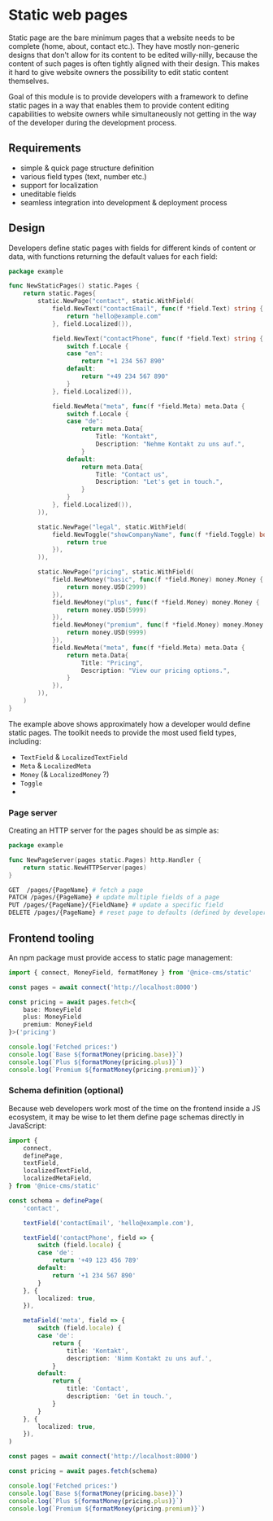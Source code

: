 # Static web pages

Static page are the bare minimum pages that a website needs to be complete
(home, about, contact etc.). They have mostly non-generic designs that don't
allow for its content to be edited willy-nilly, because the content of such
pages is often tightly aligned with their design. This makes it hard to give
website owners the possibility to edit static content themselves.

Goal of this module is to provide developers with a framework to define static
pages in a way that enables them to provide content editing capabilities to
website owners while simultaneously not getting in the way of the developer
during the development process.

## Requirements

- simple & quick page structure definition
- various field types (text, number etc.)
- support for localization
- uneditable fields
- seamless integration into development & deployment process

## Design

Developers define static pages with fields for different kinds of content or
data, with functions returning the default values for each field:

```go
package example

func NewStaticPages() static.Pages {
	return static.Pages{
		static.NewPage("contact", static.WithField(
			field.NewText("contactEmail", func(f *field.Text) string {
				return "hello@example.com"
			}, field.Localized()),

			field.NewText("contactPhone", func(f *field.Text) string {
				switch f.Locale {
				case "en":
					return "+1 234 567 890"
				default:
					return "+49 234 567 890"
				}
			}, field.Localized()),

			field.NewMeta("meta", func(f *field.Meta) meta.Data {
				switch f.Locale {
				case "de":
					return meta.Data{
						Title: "Kontakt",
						Description: "Nehme Kontakt zu uns auf.",
					}
				default:
					return meta.Data{
						Title: "Contact us",
						Description: "Let's get in touch.",
					}
				}
			}, field.Localized()),
		)),

		static.NewPage("legal", static.WithField(
			field.NewToggle("showCompanyName", func(f *field.Toggle) bool {
				return true
			}),
		)),

		static.NewPage("pricing", static.WithField(
			field.NewMoney("basic", func(f *field.Money) money.Money {
				return money.USD(2999)
			}),
			field.NewMoney("plus", func(f *field.Money) money.Money {
				return money.USD(5999)
			}),
			field.NewMoney("premium", func(f *field.Money) money.Money {
				return money.USD(9999)
			}),
			field.NewMeta("meta", func(f *field.Meta) meta.Data {
				return meta.Data{
					Title: "Pricing",
					Description: "View our pricing options.",
				}
			}),
		)),
	)
}
```

The example above shows approximately how a developer would define static pages.
The toolkit needs to provide the most used field types, including:

- `TextField` & `LocalizedTextField`
- `Meta` & `LocalizedMeta`
- `Money` (& `LocalizedMoney` ?)
- `Toggle`
- 

### Page server

Creating an HTTP server for the pages should be as simple as:

```go
package example

func NewPageServer(pages static.Pages) http.Handler {
	return static.NewHTTPServer(pages)
}
```

```sh
GET  /pages/{PageName} # fetch a page
PATCH /pages/{PageName} # update multiple fields of a page
PUT /pages/{PageName}/{FieldName} # update a specific field
DELETE /pages/{PageName} # reset page to defaults (defined by developer)
```

## Frontend tooling

An npm package must provide access to static page management:

```ts
import { connect, MoneyField, formatMoney } from '@nice-cms/static'

const pages = await connect('http://localhost:8000')

const pricing = await pages.fetch<{
	base: MoneyField
	plus: MoneyField
	premium: MoneyField
}>('pricing')

console.log('Fetched prices:')
console.log(`Base ${formatMoney(pricing.base)}`)
console.log(`Plus ${formatMoney(pricing.plus)}`)
console.log(`Premium ${formatMoney(pricing.premium)}`)
```

### Schema definition (optional)

Because web developers work most of the time on the frontend inside a JS
ecosystem, it may be wise to let them define page schemas directly in
JavaScript:

```ts
import {
	connect,
	definePage,
	textField,
	localizedTextField,
	localizedMetaField,
} from '@nice-cms/static'

const schema = definePage(
	'contact',

	textField('contactEmail', 'hello@example.com'),

	textField('contactPhone', field => {
		switch (field.locale) {
		case 'de':
			return '+49 123 456 789'
		default:
			return '+1 234 567 890'
		}
	}, {
		localized: true,
	}),

	metaField('meta', field => {
		switch (field.locale) {
		case 'de':
			return {
				title: 'Kontakt',
				description: 'Nimm Kontakt zu uns auf.',
			}
		default:
			return {
				title: 'Contact',
				description: 'Get in touch.',
			}
		}
	}, {
		localized: true,
	}),
)

const pages = await connect('http://localhost:8000')

const pricing = await pages.fetch(schema)

console.log('Fetched prices:')
console.log(`Base ${formatMoney(pricing.base)}`)
console.log(`Plus ${formatMoney(pricing.plus)}`)
console.log(`Premium ${formatMoney(pricing.premium)}`)
```
